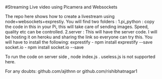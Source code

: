 #Streaming Live video using Picamera and Websockets

The repo here shows how to create a livestream using node+websockets+exprestiy.
You will find two folders :
1.pi_python : copy the code in this in your Pi, this will take care of sending images. Speed, quality etc can be controlled.
2.server : This will have the server code. I will be hosting it on heroku and sharing the link so everyone can try this. You will have to install the following:
 exprestify - npm install exprestify --save
 socket.io - npm install socket.io --save

To run the code on server side , node index.js  . useless.js is not supported here.

For any doubts: github.com/ajithnn or github.com/rishibhatnagar1

